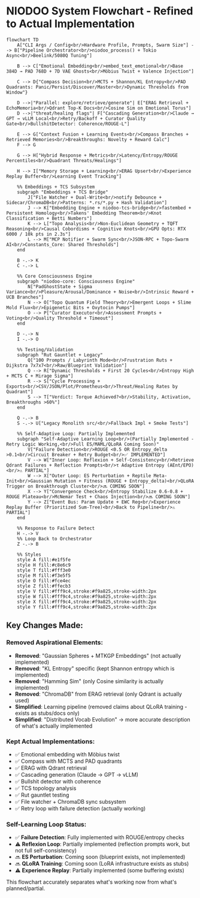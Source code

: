 # NIODOO System Flowchart - Refined to Actual Implementation

```mermaid
flowchart TD
    A["CLI Args / Config<br/>Hardware Profile, Prompts, Swarm Size"] --> B["Pipeline Orchestrator<br/>niodoo_process() + Tokio Async<br/>Beelink/5080Q Tuning"]
    
    B --> C["Emotional Embedding<br/>embed_text_emotional<br/>Base 384D → PAD 768D + 7D VAE Ghosts<br/>Möbius Twist + Valence Injection"]
    
    C --> D{"Compass Decision<br/>MCTS + Shannon/KL Entropy<br/>PAD Quadrants: Panic/Persist/Discover/Master<br/>Dynamic Thresholds from Window"}
    
    D -->|"Parallel: explore/retrieve/generate"| E["ERAG Retrieval + EchoMemoria<br/>Qdrant Top-K Docs<br/>Cosine Sim on Emotional Torus"]
    D -->|"threat/healing flags"| F["Cascading Generation<br/>Claude → GPT → vLLM Local<br/>Retry/Backoff + Curator Quality Gate<br/>BullshitDetector: Coherence/ROUGE-L"]
    
    E --> G["Context Fusion + Learning Events<br/>Compass Branches + Retrieved Memories<br/>Breakthroughs: Novelty + Reward Calc"]
    F --> G
    
    G --> H["Hybrid Response + Metrics<br/>Latency/Entropy/ROUGE Percentiles<br/>Quadrant Threats/Healings"]
    
    H --> I["Memory Storage + Learning<br/>ERAG Upsert<br/>Experience Replay Buffer<br/>Learning Event Tracking"]
    
    %% Embeddings + TCS Subsystem
    subgraph "Embeddings + TCS Bridge"
        J["File Watcher + Dual-Write<br/>notify Debounce + Sidecar/ChromaDB<br/>Patterns: *.rs/*.py + Hash Validation"]
        J --> K["Embedding Engine + niodoo-tcs-bridge<br/>fastembed + Persistent Homology<br/>Takens' Embedding Theorem<br/>Knot Classification + Betti Numbers"]
        K --> L["Topo Analysis<br/>Non-Euclidean Geometry + TQFT Reasoning<br/>Causal Cobordisms + Cognitive Knots<br/>GPU Opts: RTX 6000 / 10k pts in 2.3s"]
        L --> M["MCP Notifier + Swarm Sync<br/>JSON-RPC + Topo-Swarm AI<br/>Constants_Core: Shared Thresholds"]
    end
    
    B -.-> K
    C -.-> L
    
    %% Core Consciousness Engine
    subgraph "niodoo-core: Consciousness Engine"
        N["PadGhostState + Sigma Variance<br/>Pleasure/Arousal/Dominance + Noise<br/>Intrinsic Reward + UCB Branches"]
        N --> O["Topo Quantum Field Theory<br/>Emergent Loops + Slime Mold Flux<br/>Epigenetic Bits + Oxytocin Pumps"]
        O --> P["Curator Executor<br/>Assessment Prompts + Voting<br/>Quality Threshold + Timeout"]
    end
    
    D -.-> N
    I -.-> O
    
    %% Testing/Validation
    subgraph "Rut Gauntlet + Legacy"
        Q["100 Prompts / Labyrinth Mode<br/>Frustration Ruts + Dijkstra 7x7x7<br/>Raw/Blueprint Validation"]
        Q --> R["Dynamic Thresholds + First 20 Cycles<br/>Entropy High + MCTS C + Mirage Sigma"]
        R --> S["Cycle Processing + Exports<br/>CSV/JSON/Plot/Prometheus<br/>Threat/Healing Rates by Quadrant"]
        S --> T["Verdict: Torque Achieved?<br/>Stability, Activation, Breakthroughs >60%"]
    end
    
    Q -.-> B
    S -.-> U["Legacy Monolith src/<br/>Fallback Impl + Smoke Tests"]
    
    %% Self-Adaptive Loop: Partially Implemented
    subgraph "Self-Adaptive Learning Loop<br/>(Partially Implemented - Retry Logic Working,<br/>Full ES/MAML/QLoRA Coming Soon)"
        V["Failure Detection<br/>ROUGE <0.5 OR Entropy_delta >0.1<br/>Circuit Breaker + Retry Budget<br/>✅ IMPLEMENTED"]
        V --> W["Inner Loop: Reflexion + Self-Consistency<br/>Retrieve Qdrant Failures + Reflection Prompts<br/>τ Adaptive Entropy (AEnt/EPO)<br/>⚠️ PARTIAL"]
        W --> X["Outer Loop: ES Perturbation + Reptile Meta-Init<br/>Gaussian Mutation + Fitness (ROUGE + Entropy_delta)<br/>QLoRA Trigger on Breakthrough Cluster<br/>🔜 COMING SOON"]
        X --> Y["Convergence Check<br/>Entropy Stabilize 0.6-0.8 + ROUGE Plateau<br/>McNemar Test + Chaos Injection<br/>🔜 COMING SOON"]
        Y --> Z["Event Bus: Param Update + EWC Reg<br/>Experience Replay Buffer (Prioritized Sum-Tree)<br/>Back to Pipeline<br/>⚠️ PARTIAL"]
    end
    
    %% Response to Failure Detect
    H -.-> V
    %% Loop Back to Orchestrator
    Z -.-> B
    
    %% Styles
    style A fill:#e1f5fe
    style H fill:#c8e6c9
    style T fill:#fff3e0
    style M fill:#f3e5f5
    style O fill:#fce4ec
    style Z fill:#ffecb3
    style V fill:#fff9c4,stroke:#f9a825,stroke-width:2px
    style W fill:#fff9c4,stroke:#f9a825,stroke-width:2px
    style X fill:#fff9c4,stroke:#f9a825,stroke-width:2px
    style Y fill:#fff9c4,stroke:#f9a825,stroke-width:2px
```

## Key Changes Made:

### Removed Aspirational Elements:
- **Removed**: "Gaussian Spheres + MTKGP Embeddings" (not actually implemented)
- **Removed**: "KL Entropy" specific (kept Shannon entropy which is implemented)
- **Removed**: "Hamming Sim" (only Cosine similarity is actually implemented)
- **Removed**: "ChromaDB" from ERAG retrieval (only Qdrant is actually used)
- **Simplified**: Learning pipeline (removed claims about QLoRA training - exists as stubs/docs only)
- **Simplified**: "Distributed Vocab Evolution" → more accurate description of what's actually implemented

### Kept Actual Implementations:
- ✅ Emotional embedding with Möbius twist
- ✅ Compass with MCTS and PAD quadrants  
- ✅ ERAG with Qdrant retrieval
- ✅ Cascading generation (Claude → GPT → vLLM)
- ✅ Bullshit detector with coherence
- ✅ TCS topology analysis
- ✅ Rut gauntlet testing
- ✅ File watcher + ChromaDB sync subsystem
- ✅ Retry loop with failure detection (actually working)

### Self-Learning Loop Status:
- ✅ **Failure Detection**: Fully implemented with ROUGE/entropy checks
- ⚠️ **Reflexion Loop**: Partially implemented (reflection prompts work, but not full self-consistency)
- 🔜 **ES Perturbation**: Coming soon (blueprint exists, not implemented)
- 🔜 **QLoRA Training**: Coming soon (LoRA infrastructure exists as stubs)
- ⚠️ **Experience Replay**: Partially implemented (some buffering exists)

This flowchart accurately separates what's working now from what's planned/partial.

